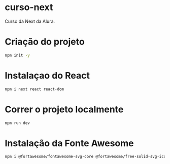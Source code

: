 # curso-next
Curso da Next da Alura.

# Criação do projeto

```bash
npm init -y
```

# Instalaçao do React
```bash
npm i next react react-dom
```

# Correr o projeto localmente
```bash
npm run dev
```

# Instalação da Fonte Awesome

```bash
npm i @fortawesome/fontawesome-svg-core @fortawesome/free-solid-svg-icons @fortawesome/react-fontawesome
```

